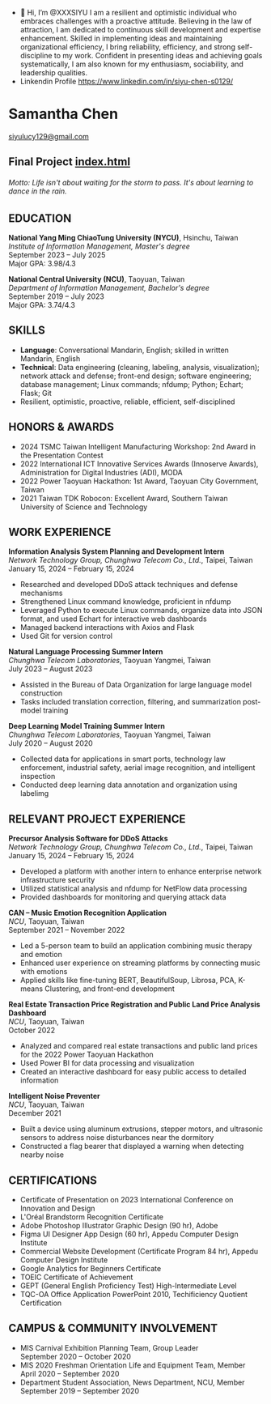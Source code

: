 - 👋 Hi, I’m @XXXSIYU 
  I am a resilient and optimistic individual who embraces challenges with a proactive attitude. Believing in the law of attraction, I am dedicated to continuous skill development and expertise enhancement. Skilled in implementing ideas and maintaining organizational efficiency, I bring reliability, efficiency, and strong self-discipline to my work. Confident in presenting ideas and achieving goals systematically, I am also known for my enthusiasm, sociability, and leadership qualities.
- Linkendin Profile   https://www.linkedin.com/in/siyu-chen-s0129/                                             

<!---
XXXSIYU/XXXSIYU is a ✨ special ✨ repository because its `README.md` (this file) appears on your GitHub profile.
You can click the Preview link to take a look at your changes.
--->
# Samantha Chen
[siyulucy129@gmail.com](mailto:siyulucy129@gmail.com) 


## Final Project [index.html](https://xxxsiyu.github.io/)

###### Motto: Life isn't about waiting for the storm to pass. It's about learning to dance in the rain.



## EDUCATION  
**National Yang Ming ChiaoTung University (NYCU)**, Hsinchu, Taiwan  
*Institute of Information Management, Master's degree*  
September 2023 – July 2025  
Major GPA: 3.98/4.3  

**National Central University (NCU)**, Taoyuan, Taiwan  
*Department of Information Management, Bachelor's degree*  
September 2019 – July 2023  
Major GPA: 3.74/4.3

## SKILLS  
- **Language**: Conversational Mandarin, English; skilled in written Mandarin, English  
- **Technical**: Data engineering (cleaning, labeling, analysis, visualization); network attack and defense; front-end design; software engineering; database management; Linux commands; nfdump; Python; Echart; Flask; Git  
- Resilient, optimistic, proactive, reliable, efficient, self-disciplined

## HONORS & AWARDS  
- 2024 TSMC Taiwan Intelligent Manufacturing Workshop: 2nd Award in the Presentation Contest  
- 2022 International ICT Innovative Services Awards (Innoserve Awards), Administration for Digital Industries (ADI), MODA  
- 2022 Power Taoyuan Hackathon: 1st Award, Taoyuan City Government, Taiwan  
- 2021 Taiwan TDK Robocon: Excellent Award, Southern Taiwan University of Science and Technology

## WORK EXPERIENCE  
**Information Analysis System Planning and Development Intern**  
*Network Technology Group, Chunghwa Telecom Co., Ltd.*, Taipei, Taiwan  
January 15, 2024 – February 15, 2024  
- Researched and developed DDoS attack techniques and defense mechanisms  
- Strengthened Linux command knowledge, proficient in nfdump  
- Leveraged Python to execute Linux commands, organize data into JSON format, and used Echart for interactive web dashboards  
- Managed backend interactions with Axios and Flask  
- Used Git for version control

**Natural Language Processing Summer Intern**  
*Chunghwa Telecom Laboratories*, Taoyuan Yangmei, Taiwan  
July 2023 – August 2023  
- Assisted in the Bureau of Data Organization for large language model construction  
- Tasks included translation correction, filtering, and summarization post-model training

**Deep Learning Model Training Summer Intern**  
*Chunghwa Telecom Laboratories*, Taoyuan Yangmei, Taiwan  
July 2020 – August 2020  
- Collected data for applications in smart ports, technology law enforcement, industrial safety, aerial image recognition, and intelligent inspection  
- Conducted deep learning data annotation and organization using labelimg

## RELEVANT PROJECT EXPERIENCE  
**Precursor Analysis Software for DDoS Attacks**  
*Network Technology Group, Chunghwa Telecom Co., Ltd.*, Taipei, Taiwan  
January 15, 2024 – February 15, 2024  
- Developed a platform with another intern to enhance enterprise network infrastructure security  
- Utilized statistical analysis and nfdump for NetFlow data processing  
- Provided dashboards for monitoring and querying attack data

**CAN – Music Emotion Recognition Application**  
*NCU*, Taoyuan, Taiwan  
September 2021 – November 2022  
- Led a 5-person team to build an application combining music therapy and emotion  
- Enhanced user experience on streaming platforms by connecting music with emotions  
- Applied skills like fine-tuning BERT, BeautifulSoup, Librosa, PCA, K-means Clustering, and front-end development

**Real Estate Transaction Price Registration and Public Land Price Analysis Dashboard**  
*NCU*, Taoyuan, Taiwan  
October 2022  
- Analyzed and compared real estate transactions and public land prices for the 2022 Power Taoyuan Hackathon  
- Used Power BI for data processing and visualization  
- Created an interactive dashboard for easy public access to detailed information

**Intelligent Noise Preventer**  
*NCU*, Taoyuan, Taiwan  
December 2021  
- Built a device using aluminum extrusions, stepper motors, and ultrasonic sensors to address noise disturbances near the dormitory  
- Constructed a flag bearer that displayed a warning when detecting nearby noise

## CERTIFICATIONS  
- Certificate of Presentation on 2023 International Conference on Innovation and Design  
- L'Oréal Brandstorm Recognition Certificate  
- Adobe Photoshop Illustrator Graphic Design (90 hr), Adobe  
- Figma UI Designer App Design (60 hr), Appedu Computer Design Institute  
- Commercial Website Development (Certificate Program 84 hr), Appedu Computer Design Institute  
- Google Analytics for Beginners Certificate  
- TOEIC Certificate of Achievement  
- GEPT (General English Proficiency Test) High-Intermediate Level  
- TQC-OA Office Application PowerPoint 2010, Techificiency Quotient Certification

## CAMPUS & COMMUNITY INVOLVEMENT  
- MIS Carnival Exhibition Planning Team, Group Leader  
September 2020 – October 2020  
- MIS 2020 Freshman Orientation Life and Equipment Team, Member  
April 2020 – September 2020  
- Department Student Association, News Department, NCU, Member  
September 2019 – September 2020


